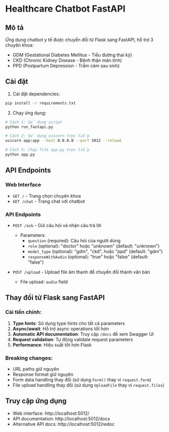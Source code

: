 # Healthcare Chatbot FastAPI

## Mô tả
Ứng dụng chatbot y tế được chuyển đổi từ Flask sang FastAPI, hỗ trợ 3 chuyên khoa:
- GDM (Gestational Diabetes Mellitus - Tiểu đường thai kỳ)
- CKD (Chronic Kidney Disease - Bệnh thận mãn tính)
- PPD (Postpartum Depression - Trầm cảm sau sinh)

## Cài đặt

1. Cài đặt dependencies:
```bash
pip install -r requirements.txt
```

2. Chạy ứng dụng:
```bash
# Cách 1: Sử dụng script
python run_fastapi.py

# Cách 2: Sử dụng uvicorn trực tiếp
uvicorn app:app --host 0.0.0.0 --port 5012 --reload

# Cách 3: Chạy file app.py trực tiếp
python app.py
```

## API Endpoints

### Web Interface
- `GET /` - Trang chọn chuyên khoa
- `GET /chat` - Trang chat với chatbot

### API Endpoints
- `POST /ask` - Gửi câu hỏi và nhận câu trả lời
  - Parameters:
    - `question` (required): Câu hỏi của người dùng
    - `role` (optional): "doctor" hoặc "unknown" (default: "unknown")
    - `model_type` (optional): "gdm", "ckd", hoặc "ppd" (default: "gdm")
    - `responseWithAudio` (optional): "true" hoặc "false" (default: "false")

- `POST /upload` - Upload file âm thanh để chuyển đổi thành văn bản
  - File upload: `audio` field

## Thay đổi từ Flask sang FastAPI

### Cải tiến chính:
1. **Type hints**: Sử dụng type hints cho tất cả parameters
2. **Async/await**: Hỗ trợ async operations tốt hơn
3. **Automatic API documentation**: Truy cập `/docs` để xem Swagger UI
4. **Request validation**: Tự động validate request parameters
5. **Performance**: Hiệu suất tốt hơn Flask

### Breaking changes:
- URL paths giữ nguyên
- Response format giữ nguyên
- Form data handling thay đổi (sử dụng `Form()` thay vì `request.form`)
- File upload handling thay đổi (sử dụng `UploadFile` thay vì `request.files`)

## Truy cập ứng dụng
- Web interface: http://localhost:5012/
- API documentation: http://localhost:5012/docs
- Alternative API docs: http://localhost:5012/redoc